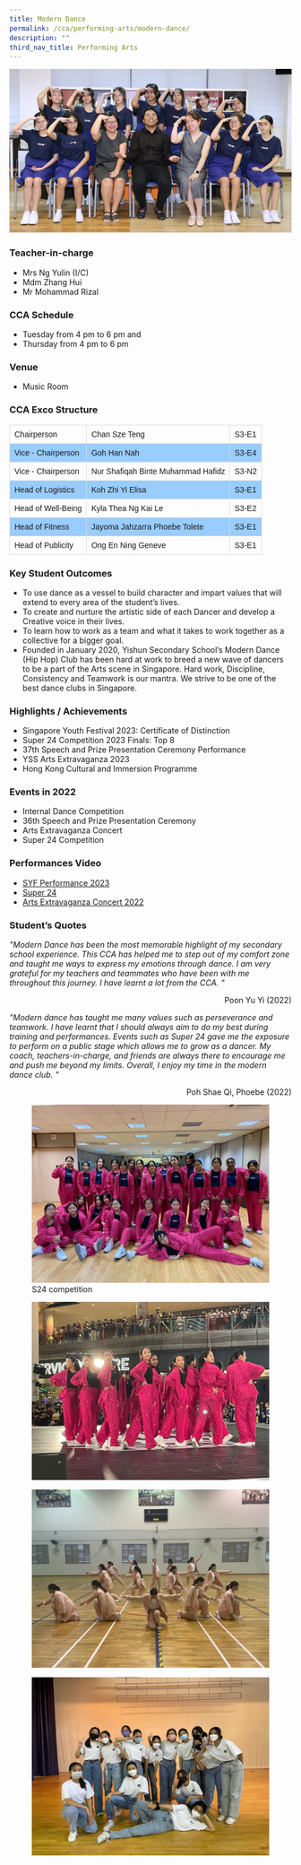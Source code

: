```yaml
---
title: Modern Dance
permalink: /cca/performing-arts/modern-dance/
description: ""
third_nav_title: Performing Arts
---
```

![](/images/StudDevelopment/CCAs/PerformingArts/ModernDance/modern%20dance_2023.JPG)

### Teacher-in-charge
* Mrs Ng Yulin (I/C)
* Mdm Zhang Hui
* Mr Mohammad Rizal

### CCA Schedule
* Tuesday from 4 pm to 6 pm and
* Thursday from 4 pm to 6 pm

### Venue
* Music Room

### CCA Exco Structure

<style>
table {
  font-family: arial, sans-serif;
  border-collapse: collapse;
  width: 100%;
}

td, th {
  border: 1px solid #dddddd;
  text-align: left;
  padding: 8px;
}

tr:nth-child(even) {
  background-color: #99ccff;
}
</style>


|  | |  |
| -------- | -------- | -------- |
| Chairperson     | Chan Sze Teng     | S3-E1    |
| Vice - Chairperson    | Goh Han Nah      | S3-E4   |
| Vice - Chairperson    | Nur Shafiqah Binte Muhammad Hafidz     | S3-N2  |
| Head of Logistics    | 	Koh Zhi Yi Elisa      | S3-E1  |
| Head of Well-Being    | Kyla Thea Ng Kai Le      | S3-E2  |
| Head of Fitness    | Jayoma Jahzarra Phoebe Tolete      | S3-E1  |
| Head of Publicity    | Ong En Ning Geneve      | S3-E1  |


### Key Student Outcomes

* To use dance as a vessel to build character and impart values that will extend to every area of the student’s lives.
* To create and nurture the artistic side of each Dancer and develop a Creative voice in their lives.
* To learn how to work as a team and what it takes to work together as a collective for a bigger goal.
* Founded in January 2020, Yishun Secondary School’s Modern Dance (Hip Hop) Club has been hard at work to breed a new wave of dancers to be a part of the Arts scene in Singapore. Hard work, Discipline, Consistency and Teamwork is our mantra. We strive to be one of the best dance clubs in Singapore.

### Highlights / Achievements

* Singapore Youth Festival 2023: Certificate of Distinction
* Super 24 Competition 2023 Finals: Top 8 
* 37th Speech and Prize Presentation Ceremony Performance
* YSS Arts Extravaganza 2023
* Hong Kong Cultural and Immersion Programme


### Events in 2022

* Internal Dance Competition
* 36th Speech and Prize Presentation Ceremony
* Arts Extravaganza Concert
* Super 24 Competition

### Performances Video

* [SYF Performance 2023](https://youtu.be/yWrNfyERd6s)
* [Super 24](https://youtu.be/kimEIwDD2Iw)
* [Arts Extravaganza Concert 2022](https://youtu.be/F8NTEbUV2K4)

### Student’s Quotes

*"Modern Dance has been the most memorable highlight of my secondary school experience. This CCA has helped me to step out of my comfort zone and taught me ways to express my emotions through dance. I am very grateful for my teachers and teammates who have been with me throughout this journey. I have learnt a lot from the CCA. "*
<div style="text-align:right">Poon Yu Yi (2022)</div>

*"Modern dance has taught me many values such as perseverance and teamwork. I have learnt that I should always aim to do my best during training and performances. Events such as Super 24 gave me the exposure to perform on a public stage which allows me to grow as a dancer. My coach, teachers-in-charge, and friends are always there to encourage me and push me beyond my limits. Overall, I enjoy my time in the modern dance club. "*

<div style="text-align:right">Poh Shae Qi, Phoebe (2022)</div>

<figure><img src="/images/StudDevelopment/CCAs/PerformingArts/ModernDance/ModernDance1.jpg"><figcaption>S24 competition</figcaption></figure>

<figure><img src="/images/StudDevelopment/CCAs/PerformingArts/ModernDance/ModernDance2.jpg"></figure>

<figure><img src="/images/StudDevelopment/CCAs/PerformingArts/ModernDance/ModernDance3.jpg"></figure>

<figure><img src="/images/StudDevelopment/CCAs/PerformingArts/ModernDance/ModernDance4.jpg"></figure>